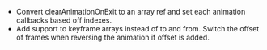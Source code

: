 - Convert clearAnimationOnExit to an array ref and set each animation callbacks based off indexes.
- Add support to keyframe arrays instead of to and from. Switch the offset of frames when reversing the animation if offset is added.
